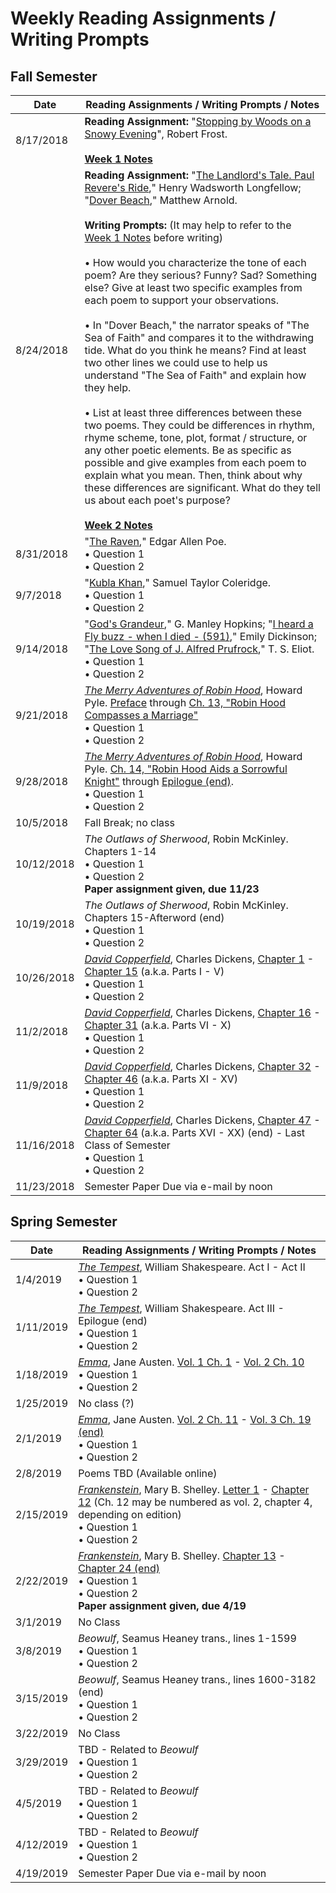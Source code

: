 # Weekly Reading Assignments / Writing Prompts

## Fall Semester

| Date | Reading Assignments / Writing Prompts / Notes |
| ---  | ---                                   |
| 8/17/2018 |  **Reading Assignment:** "[Stopping by Woods on a Snowy Evening](https://www.poetryfoundation.org/poems/42891/stopping-by-woods-on-a-snowy-evening)", Robert Frost. <br><br> **[Week 1 Notes](notes/week-1.md)**
| 8/24/2018 | **Reading Assignment:** "[The Landlord's Tale. Paul Revere's Ride](https://www.poetryfoundation.org/poems/44637/the-landlords-tale-paul-reveres-ride)," Henry Wadsworth Longfellow; "[Dover Beach](https://www.poetryfoundation.org/poems/43588/dover-beach)," Matthew Arnold. <br><br>**Writing Prompts:** (It may help to refer to the [Week 1 Notes](notes/week-1.md) before writing) <br><br>• How would you characterize the tone of each poem? Are they serious? Funny? Sad? Something else? Give at least two specific examples from each poem to support your observations.<br><br>• In "Dover Beach," the narrator speaks of "The Sea of Faith" and compares it to the withdrawing tide. What do you think he means? Find at least two other lines we could use to help us understand "The Sea of Faith" and explain how they help. <br><br>• List at least three differences between these two poems. They could be differences in rhythm, rhyme scheme, tone, plot, format / structure, or any other poetic elements. Be as specific as possible and give examples from each poem to explain what you mean. Then, think about why these differences are significant. What do they tell us about each poet's purpose? <br><br> **[Week 2 Notes](notes/week-2.md)** |
| 8/31/2018 | "[The Raven](https://www.poetryfoundation.org/poems/48860/the-raven)," Edgar Allen Poe. <br>• Question 1<br>• Question 2 |
| 9/7/2018 | "[Kubla Khan](https://www.poetryfoundation.org/poems/43991/kubla-khan)," Samuel Taylor Coleridge. <br>• Question 1<br>• Question 2 |
| 9/14/2018 | "[God's Grandeur](https://www.poetryfoundation.org/poems/44395/gods-grandeur)," G. Manley Hopkins; "[I heard a Fly buzz - when I died - (591)](https://www.poetryfoundation.org/poems/45703/i-heard-a-fly-buzz-when-i-died-591)," Emily Dickinson; "[The Love Song of J. Alfred Prufrock](https://www.bartleby.com/198/1.html)," T. S. Eliot. <br>• Question 1<br>• Question 2 |
| 9/21/2018 | [*The Merry Adventures of Robin Hood*](http://www.gutenberg.org/ebooks/10148), Howard Pyle. [Preface](http://www.gutenberg.org/files/10148/10148-h/10148-h.htm#2HPRE1) through [Ch. 13, "Robin Hood Compasses a Marriage"](http://www.gutenberg.org/files/10148/10148-h/10148-h.htm#2H_4_14) <br>• Question 1<br>• Question 2 |
| 9/28/2018 | [*The Merry Adventures of Robin Hood*](http://www.gutenberg.org/ebooks/10148), Howard Pyle. [Ch. 14, "Robin Hood Aids a Sorrowful Knight"](http://www.gutenberg.org/files/10148/10148-h/10148-h.htm#2H_4_15) through [Epilogue (end)](http://www.gutenberg.org/files/10148/10148-h/10148-h.htm#2HEPI23). <br>• Question 1<br>• Question 2 |
| 10/5/2018 | Fall Break; no class |
| 10/12/2018 | *The Outlaws of Sherwood*, Robin McKinley. Chapters 1-14 <br>• Question 1<br>• Question 2 <br>**Paper assignment given, due 11/23** |
| 10/19/2018 | *The Outlaws of Sherwood*, Robin McKinley. Chapters 15-Afterword (end) <br>• Question 1<br>• Question 2 |
| 10/26/2018 | [*David Copperfield*](http://www.gutenberg.org/ebooks/43111), Charles Dickens, [Chapter 1](http://www.gutenberg.org/files/43111/43111-h/43111-h.htm#ch0) - [Chapter 15](http://www.gutenberg.org/files/43111/43111-h/43111-h.htm#ch14) (a.k.a. Parts I - V) <br>• Question 1<br>• Question 2 |
| 11/2/2018 | [*David Copperfield*](http://www.gutenberg.org/ebooks/43111), Charles Dickens, [Chapter 16](http://www.gutenberg.org/files/43111/43111-h/43111-h.htm#ch15) - [Chapter 31](http://www.gutenberg.org/files/43111/43111-h/43111-h.htm#ch30) (a.k.a. Parts VI - X) <br>• Question 1<br>• Question 2 |
| 11/9/2018 | [*David Copperfield*](http://www.gutenberg.org/ebooks/43111), Charles Dickens, [Chapter 32](http://www.gutenberg.org/files/43111/43111-h/43111-h.htm#ch31) - [Chapter 46](http://www.gutenberg.org/files/43111/43111-h/43111-h.htm#ch45) (a.k.a. Parts XI - XV) <br>• Question 1<br>• Question 2 |
| 11/16/2018 | [*David Copperfield*](http://www.gutenberg.org/ebooks/43111), Charles Dickens, [Chapter 47](http://www.gutenberg.org/files/43111/43111-h/43111-h.htm#ch46) - [Chapter 64](http://www.gutenberg.org/files/43111/43111-h/43111-h.htm#ch63) (a.k.a. Parts XVI - XX) (end) - Last Class of Semester <br>• Question 1<br>• Question 2 |
| 11/23/2018 | Semester Paper Due via e-mail by noon |

## Spring Semester

| Date | Reading Assignments / Writing Prompts / Notes |
| ---  | ---                                   |
| 1/4/2019 | [*The Tempest*](http://www.gutenberg.org/ebooks/47518), William Shakespeare. Act I - Act II <br>• Question 1<br>• Question 2 |
| 1/11/2019 | [*The Tempest*](http://www.gutenberg.org/ebooks/47518), William Shakespeare. Act III - Epilogue (end) <br>• Question 1<br>• Question 2 |
| 1/18/2019 | [*Emma*](http://www.gutenberg.org/ebooks/158), Jane Austen. [Vol. 1 Ch. 1](http://www.gutenberg.org/files/158/158-h/158-h.htm#link2H_4_0001) - [Vol. 2 Ch. 10](http://www.gutenberg.org/files/158/158-h/158-h.htm#link2HCH0028) <br>• Question 1<br>• Question 2 |
| 1/25/2019 | No class (?) | 
| 2/1/2019 | [*Emma*](http://www.gutenberg.org/ebooks/158), Jane Austen. [Vol. 2 Ch. 11](http://www.gutenberg.org/files/158/158-h/158-h.htm#link2HCH0029) - [Vol. 3 Ch. 19 (end)](http://www.gutenberg.org/files/158/158-h/158-h.htm#link2HCH0055) <br>• Question 1<br>• Question 2 |
| 2/8/2019 | Poems TBD (Available online) |
| 2/15/2019 | [*Frankenstein*](http://www.gutenberg.org/ebooks/84), Mary B. Shelley. [Letter 1](http://www.gutenberg.org/files/84/84-h/84-h.htm#letter1) - [Chapter 12](http://www.gutenberg.org/files/84/84-h/84-h.htm#chap12) (Ch. 12 may be numbered as vol. 2, chapter 4, depending on edition) <br>• Question 1<br>• Question 2 |
| 2/22/2019 | [*Frankenstein*](http://www.gutenberg.org/ebooks/84), Mary B. Shelley. [Chapter 13](http://www.gutenberg.org/files/84/84-h/84-h.htm#chap13) - [Chapter 24 (end)](http://www.gutenberg.org/files/84/84-h/84-h.htm#chap24) <br>• Question 1<br>• Question 2 <br>**Paper assignment given, due 4/19** |
| 3/1/2019 | No Class |
| 3/8/2019 | *Beowulf*, Seamus Heaney trans., lines 1-1599 <br>• Question 1<br>• Question 2 |
| 3/15/2019 | *Beowulf*, Seamus Heaney trans., lines 1600-3182 (end) <br>• Question 1<br>• Question 2 |
| 3/22/2019 | No Class |
| 3/29/2019 | TBD - Related to *Beowulf* <br>• Question 1<br>• Question 2 |
| 4/5/2019 | TBD - Related to *Beowulf* <br>• Question 1<br>• Question 2 |
| 4/12/2019 | TBD - Related to *Beowulf* <br>• Question 1<br>• Question 2 |
| 4/19/2019 | Semester Paper Due via e-mail by noon |
